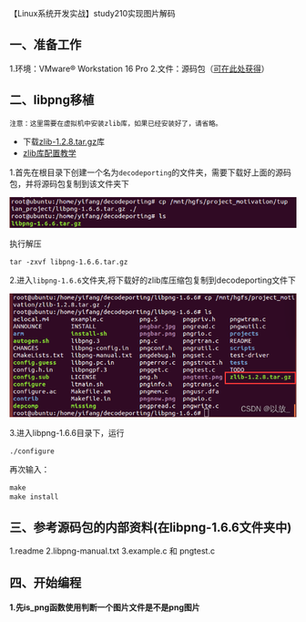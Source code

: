 【Linux系统开发实战】study210实现图片解码
## 一、准备工作
1.环境：VMware® Workstation 16 Pro
2.文件：源码包（[可在此处获得](https://download.csdn.net/download/qq_56914146/85151388?spm=1001.2014.3001.5501)）

 ## 二、libpng移植
 `注意：这里需要在虚拟机中安装zlib库，如果已经安装好了，请省略。`
* 下载[zlib-1.2.8.tar.gz](https://download.csdn.net/download/qq_56914146/85151466)库
* [zlib库配置教学](https://blog.csdn.net/qq_56914146/article/details/124211318)

1.首先在根目录下创建一个名为`decodeporting`的文件夹，需要下载好上面的源码包，并将源码包复制到该文件夹下

![image-20230424143425509](https://raw.githubusercontent.com/kurisaW/picbed/main/img2023/202304241434573.png)

执行解压

```
tar ‐zxvf libpng‐1.6.6.tar.gz
```
2.进入`libpng-1.6.6`文件夹,将下载好的zlib库压缩包复制到decodeporting文件下

![image-20230424143445525](https://raw.githubusercontent.com/kurisaW/picbed/main/img2023/202304241434634.png)


3.进入libpng-1.6.6目录下，运行
```
./configure
```
再次输入：
```
make
make install
```

## 三、参考源码包的内部资料(在libpng-1.6.6文件夹中)

1.readme
2.libpng-manual.txt
3.example.c 和 pngtest.c

## 四、开始编程
#### 1.先is_png函数使用判断一个图片文件是不是png图片